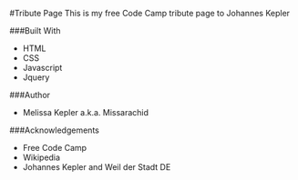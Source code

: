 #Tribute Page
This is my free Code Camp tribute page to Johannes Kepler

###Built With
+  HTML  
+  CSS  
+  Javascript  
+  Jquery  

###Author
+  Melissa Kepler a.k.a. Missarachid  

###Acknowledgements
+  Free Code Camp
+  Wikipedia
+  Johannes Kepler and Weil der Stadt DE
